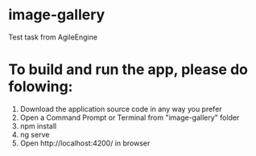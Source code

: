 # image-gallery
Test task from AgileEngine

# To build and run the app, please do folowing:
1. Download the application source code in any way you prefer
2. Open a Command Prompt or Terminal from "image-gallery" folder
3. npm install
4. ng serve
5. Open http://localhost:4200/ in browser
